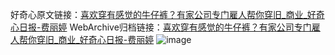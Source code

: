 好奇心原文链接：[喜欢穿有感觉的牛仔裤？有家公司专门雇人帮你穿旧_商业_好奇心日报-费丽婷](https://www.qdaily.com/articles/4086.html)
WebArchive归档链接：[喜欢穿有感觉的牛仔裤？有家公司专门雇人帮你穿旧_商业_好奇心日报-费丽婷](http://web.archive.org/web/20190623153518/https://www.qdaily.com/articles/4086.html)
![image](http://ww3.sinaimg.cn/large/007d5XDpgy1g3vdxx3yldj30u035h1kx)